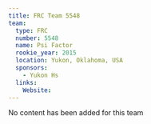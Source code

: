 ```yaml
---
title: FRC Team 5548
team:
  type: FRC
  number: 5548
  name: Psi Factor
  rookie_year: 2015
  location: Yukon, Oklahoma, USA
  sponsors:
    - Yukon Hs
  links:
    Website: 
---
```

No content has been added for this team